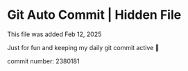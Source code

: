 # Git Auto Commit | Hidden File

This file was added Feb 12, 2025

Just for fun and keeping my daily git commit active 🤪

commit number: 2380181
